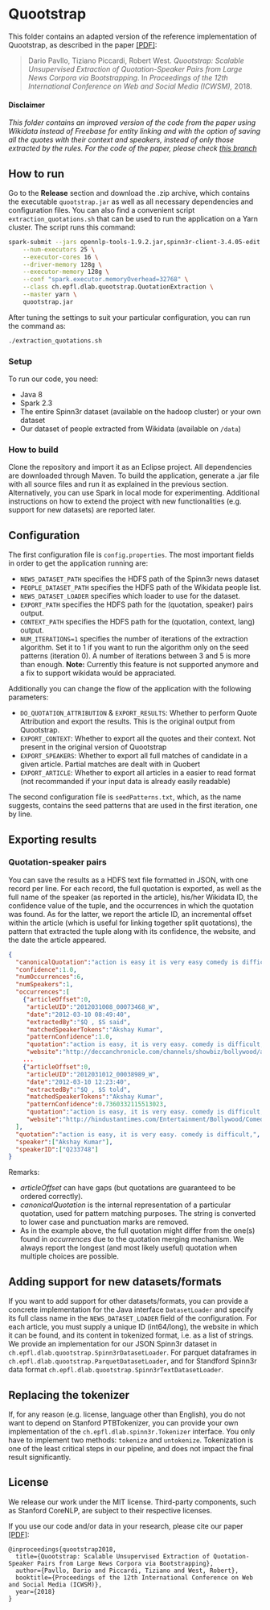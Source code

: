 # Quootstrap
This folder contains an adapted version of the reference implementation of Quootstrap, as described in the paper [[PDF]](https://dlab.epfl.ch/people/west/pub/Pavllo-Piccardi-West_ICWSM-18.pdf):
> Dario Pavllo, Tiziano Piccardi, Robert West. *Quootstrap: Scalable Unsupervised Extraction of Quotation-Speaker Pairs from Large News Corpora via Bootstrapping*. In *Proceedings of the 12th International Conference on Web and Social Media (ICWSM),* 2018.

#### Disclaimer

*This folder contains an improved version of the code from the paper using Wikidata instead of Freebase for entity linking and with the option of saving all the quotes with their context and speakers, instead of only those extracted by the rules. For the code of the paper, please check [this branch]( https://github.com/epfl-dlab/quootstrap/tree/master )*

## How to run

Go to the **Release** section and download the .zip archive, which contains the executable `quootstrap.jar` as well as all necessary dependencies and configuration files. You can also find a convenient script `extraction_quotations.sh` that can be used to run the application on a Yarn cluster. The script runs this command:
```bash
spark-submit --jars opennlp-tools-1.9.2.jar,spinn3r-client-3.4.05-edit.jar,stanford-corenlp-3.8.0.jar,jsoup-1.10.3.jar,guava-14.0.1.jar \
	--num-executors 25 \
	--executor-cores 16 \
	--driver-memory 128g \
	--executor-memory 128g \
	--conf "spark.executor.memoryOverhead=32768" \
	--class ch.epfl.dlab.quootstrap.QuotationExtraction \
	--master yarn \
	quootstrap.jar
```
After tuning the settings to suit your particular configuration, you can run the command as:
```bash
./extraction_quotations.sh
```

### Setup

To run our code, you need:
- Java 8
- Spark 2.3
- The entire Spinn3r dataset (available on the hadoop cluster) or your own dataset
- Our dataset of people extracted from Wikidata (available on `/data`)

### How to build

Clone the repository and import it as an Eclipse project. All dependencies are downloaded through Maven. To build the application, generate a .jar file with all source files and run it as explained in the previous section. Alternatively, you can use Spark in local mode for experimenting. Additional instructions on how to extend the project with new functionalities (e.g. support for new datasets) are reported later.

## Configuration
The first configuration file is `config.properties`. The most important fields in order to get the application running are:
- `NEWS_DATASET_PATH` specifies the HDFS path of the Spinn3r news dataset
- `PEOPLE_DATASET_PATH` specifies the HDFS path of the Wikidata people list.
- `NEWS_DATASET_LOADER` specifies which loader to use for the dataset.
- `EXPORT_PATH` specifies the HDFS path for the (quotation, speaker) pairs output.
- `CONTEXT_PATH` specifies the HDFS path for the (quotation, context, lang) output.
- `NUM_ITERATIONS=1` specifies the number of iterations of the extraction algorithm. Set it to 1 if you want to run the algorithm only on the seed patterns (iteration 0). A number of iterations between 3 and 5 is more than enough. **Note:** Currently this feature is not supported anymore and a fix to support wikidata would be appraciated.

Additionally you can change the flow of the application with the following parameters:

- `DO_QUOTATION_ATTRIBUTION` & `EXPORT_RESULTS`: Whether to perform Quote Attribution and export the results. This is the original output from Quootstrap.
- `EXPORT_CONTEXT`: Whether to export all the quotes and their context. Not present in the original version of Quootstrap
- `EXPORT_SPEAKERS`: Whether to export all full matches of candidate in a given article. Partial matches are dealt with in Quobert
- `EXPORT_ARTICLE`: Whether to export all articles in a easier to read format (not recommanded if your input data is already easily readable)

The second configuration file is `seedPatterns.txt`, which, as the name suggests, contains the seed patterns that are used in the first iteration, one by line.


## Exporting results
### Quotation-speaker pairs

You can save the results as a HDFS text file formatted in JSON, with one record per line. For each record, the full quotation is exported, as well as the full name of the speaker (as reported in the article), his/her Wikidata ID, the confidence value of the tuple, and the occurrences in which the quotation was found. As for the latter, we report the article ID, an incremental offset within the article (which is useful for linking together split quotations), the pattern that extracted the tuple along with its confidence, the website, and the date the article appeared.

```json
{
  "canonicalQuotation":"action is easy it is very easy comedy is difficult",
  "confidence":1.0,
  "numOccurrences":6,
  "numSpeakers":1,
  "occurrences":[
    {"articleOffset":0,
     "articleUID":"2012031008_00073468_W",
     "date":"2012-03-10 08:49:40",
     "extractedBy":"$Q , $S said",
     "matchedSpeakerTokens":"Akshay Kumar",
     "patternConfidence":1.0,
     "quotation":"action is easy, it is very easy. comedy is difficult,",
     "website":"http://deccanchronicle.com/channels/showbiz/bollywood/action-easy-comedy-toughest-akshay-kumar-887"},
    ...
    {"articleOffset":0,
     "articleUID":"2012031012_00038989_W",
     "date":"2012-03-10 12:23:40",
     "extractedBy":"$Q , $S told",
     "matchedSpeakerTokens":"Akshay Kumar",
     "patternConfidence":0.7360332115513023,
     "quotation":"action is easy, it is very easy. comedy is difficult,",
     "website":"http://hindustantimes.com/Entertainment/Bollywood/Comedy-is-difficult-Akshay-Kumar/Article1-823315.aspx"}
  ],
  "quotation":"action is easy, it is very easy. comedy is difficult,",
  "speaker":["Akshay Kumar"],
  "speakerID":["Q233748"]
}
```
Remarks:
- *articleOffset* can have gaps (but quotations are guaranteed to be ordered correctly).
- *canonicalQuotation* is the internal representation of a particular quotation, used for pattern matching purposes. The string is converted to lower case and punctuation marks are removed.
- As in the example above, the full quotation might differ from the one(s) found in *occurrences* due to the quotation merging mechanism. We always report the longest (and most likely useful) quotation when multiple choices are possible.

## Adding support for new datasets/formats

If you want to add support for other datasets/formats, you can provide a concrete implementation for the Java interface `DatasetLoader` and specify its full class name in the `NEWS_DATASET_LOADER` field of the configuration. For each article, you must supply a unique ID (int64/long), the website in which it can be found, and its content in tokenized format, i.e. as a list of strings. We provide an implementation for our JSON Spinn3r dataset in `ch.epfl.dlab.quootstrap.Spinn3rDatasetLoader`. For parquet dataframes in `ch.epfl.dlab.quootstrap.ParquetDatasetLoader`, and for Standford Spinn3r data format `ch.epfl.dlab.quootstrap.Spinn3rTextDatasetLoader`.

## Replacing the tokenizer
If, for any reason (e.g. license, language other than English), you do not want to depend on Stanford PTBTokenizer, you can provide your own implementation of the `ch.epfl.dlab.spinn3r.Tokenizer` interface. You only have to implement two methods: `tokenize` and `untokenize`. Tokenization is one of the least critical steps in our pipeline, and does not impact the final result significantly.

## License
We release our work under the MIT license. Third-party components, such as Stanford CoreNLP, are subject to their respective licenses.

If you use our code and/or data in your research, please cite our paper [[PDF]](https://dlab.epfl.ch/people/west/pub/Pavllo-Piccardi-West_ICWSM-18.pdf):
```
@inproceedings{quootstrap2018,
  title={Quootstrap: Scalable Unsupervised Extraction of Quotation-Speaker Pairs from Large News Corpora via Bootstrapping},
  author={Pavllo, Dario and Piccardi, Tiziano and West, Robert},
  booktitle={Proceedings of the 12th International Conference on Web and Social Media (ICWSM)},
  year={2018}
}
```

